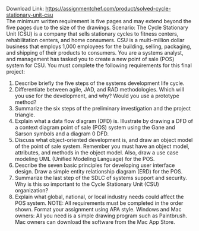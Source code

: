 Download Link: https://assignmentchef.com/product/solved-cycle-stationary-unit-csu
<br>
The minimum written requirement is five pages and may extend beyond the five pages due to the size of the drawings. Scenario: The Cycle Stationary Unit (CSU) is a company that sells stationary cycles to fitness centers, rehabilitation centers, and home consumers. CSU is a multi-million dollar business that employs 1,000 employees for the building, selling, packaging, and shipping of their products to consumers. You are a systems analyst, and management has tasked you to create a new point of sale (POS) system for CSU. You must complete the following requirements for this final project:

<ol>

 <li>Describe briefly the five steps of the systems development life cycle.</li>

 <li>Differentiate between agile, JAD, and RAD methodologies. Which will you use for the development, and why? Would you use a prototype method?</li>

 <li>Summarize the six steps of the preliminary investigation and the project triangle.</li>

 <li>Explain what a data flow diagram (DFD) is. Illustrate by drawing a DFD of a context diagram point of sale (POS) system using the Gane and Sarson symbols and a diagram 0 DFD.</li>

 <li>Discuss what object-oriented development is, and draw an object model of the point of sale system. Remember you must have an object model, attributes, and methods in the object model. Also, draw a use case modeling UML (Unified Modeling Language) for the POS.</li>

 <li>Describe the seven basic principles for developing user interface design. Draw a simple entity relationship diagram (ERD) for the POS.</li>

 <li>Summarize the last step of the SDLC of systems support and security. Why is this so important to the Cycle Stationary Unit (CSU) organization?</li>

 <li>Explain what global, national, or local industry needs could affect the POS system. NOTE: All requirements must be completed in the order shown. Format your assignment using APA style. Windows and Mac owners: All you need is a simple drawing program such as Paintbrush. Mac owners can download the software from the Mac App Store.</li>

</ol>
